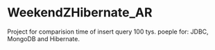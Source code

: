 # WeekendZHibernate_AR

Project for comparision time of insert query 100 tys. poeple for: JDBC, MongoDB and Hibernate.

